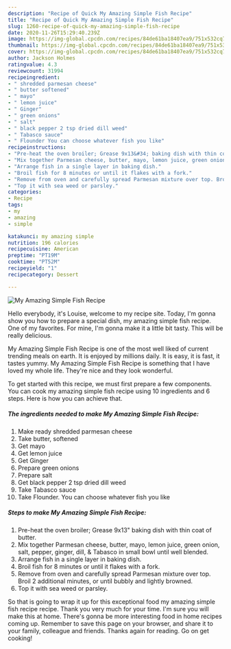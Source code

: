 ```yaml
---
description: "Recipe of Quick My Amazing Simple Fish Recipe"
title: "Recipe of Quick My Amazing Simple Fish Recipe"
slug: 1260-recipe-of-quick-my-amazing-simple-fish-recipe
date: 2020-11-26T15:29:40.239Z
image: https://img-global.cpcdn.com/recipes/84de61ba18407ea9/751x532cq70/my-amazing-simple-fish-recipe-recipe-main-photo.jpg
thumbnail: https://img-global.cpcdn.com/recipes/84de61ba18407ea9/751x532cq70/my-amazing-simple-fish-recipe-recipe-main-photo.jpg
cover: https://img-global.cpcdn.com/recipes/84de61ba18407ea9/751x532cq70/my-amazing-simple-fish-recipe-recipe-main-photo.jpg
author: Jackson Holmes
ratingvalue: 4.3
reviewcount: 31994
recipeingredient:
- " shredded parmesan cheese"
- " butter softened"
- " mayo"
- " lemon juice"
- " Ginger"
- " green onions"
- " salt"
- " black pepper 2 tsp dried dill weed"
- " Tabasco sauce"
- " Flounder You can choose whatever fish you like"
recipeinstructions:
- "Pre-heat the oven broiler; Grease 9x13&#34; baking dish with thin coat of butter."
- "Mix together Parmesan cheese, butter, mayo, lemon juice, green onion, salt, pepper, ginger, dill, &amp; Tabasco in small bowl until well blended."
- "Arrange fish in a single layer in baking dish."
- "Broil fish for 8 minutes or until it flakes with a fork."
- "Remove from oven and carefully spread Parmesan mixture over top. Broil 2 additional minutes, or until bubbly and lightly browned."
- "Top it with sea weed or parsley."
categories:
- Recipe
tags:
- my
- amazing
- simple

katakunci: my amazing simple 
nutrition: 196 calories
recipecuisine: American
preptime: "PT19M"
cooktime: "PT52M"
recipeyield: "1"
recipecategory: Dessert

---
```



![My Amazing Simple Fish Recipe](https://img-global.cpcdn.com/recipes/84de61ba18407ea9/751x532cq70/my-amazing-simple-fish-recipe-recipe-main-photo.jpg)

Hello everybody, it's Louise, welcome to my recipe site. Today, I'm gonna show you how to prepare a special dish, my amazing simple fish recipe. One of my favorites. For mine, I'm gonna make it a little bit tasty. This will be really delicious.



My Amazing Simple Fish Recipe is one of the most well liked of current trending meals on earth. It is enjoyed by millions daily. It is easy, it is fast, it tastes yummy. My Amazing Simple Fish Recipe is something that I have loved my whole life. They're nice and they look wonderful.


To get started with this recipe, we must first prepare a few components. You can cook my amazing simple fish recipe using 10 ingredients and 6 steps. Here is how you can achieve that.

<!--inarticleads1-->

##### The ingredients needed to make My Amazing Simple Fish Recipe:

1. Make ready  shredded parmesan cheese
1. Take  butter, softened
1. Get  mayo
1. Get  lemon juice
1. Get  Ginger
1. Prepare  green onions
1. Prepare  salt
1. Get  black pepper 2 tsp dried dill weed
1. Take  Tabasco sauce
1. Take  Flounder. You can choose whatever fish you like




<!--inarticleads2-->

##### Steps to make My Amazing Simple Fish Recipe:

1. Pre-heat the oven broiler; Grease 9x13&#34; baking dish with thin coat of butter.
1. Mix together Parmesan cheese, butter, mayo, lemon juice, green onion, salt, pepper, ginger, dill, &amp; Tabasco in small bowl until well blended.
1. Arrange fish in a single layer in baking dish.
1. Broil fish for 8 minutes or until it flakes with a fork.
1. Remove from oven and carefully spread Parmesan mixture over top. Broil 2 additional minutes, or until bubbly and lightly browned.
1. Top it with sea weed or parsley.




So that is going to wrap it up for this exceptional food my amazing simple fish recipe recipe. Thank you very much for your time. I'm sure you will make this at home. There's gonna be more interesting food in home recipes coming up. Remember to save this page on your browser, and share it to your family, colleague and friends. Thanks again for reading. Go on get cooking!
